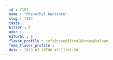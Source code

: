 ```yaml
---
  id : 7194
  name : "Phenethyl benzoate"
  slug : 7194
  taste : 
  bitter : 0
  odor : 
  natural : 1
  flavor_profile : soft@rose@floral@honey@balsam
  fema_flavor_profile : 
  date : 2019-03-26T08:47:11+01:00
---
```



